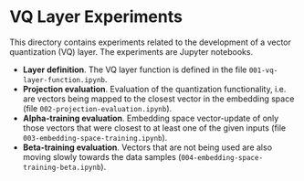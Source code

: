 # VQ Layer Experiments

This directory contains experiments related to the development of a vector quantization (VQ) layer. The experiments are Jupyter notebooks.

* **Layer definition**. The VQ layer function is defined in the file `001-vq-layer-function.ipynb`.
* **Projection evaluation**. Evaluation of the quantization functionality, i.e. are vectors being mapped to the closest vector in the embedding space (file `002-projection-evaluation.ipynb`).
* **Alpha-training evaluation**. Embedding space vector-update of only those vectors that were closest to at least one of the given inputs (file `003-embedding-space-training.ipynb`).
* **Beta-training evaluation**. Vectors that are not being used are also moving slowly towards the data samples (`004-embedding-space-training-beta.ipynb`).